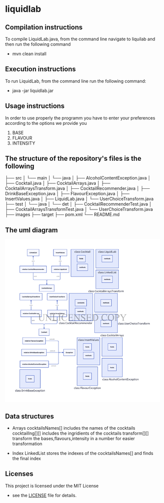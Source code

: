 # liquidlab

## Compilation instructions 
To compile LiquidLab.java, from the command line navigate to liquilab and then run the following command
- mvn clean install


## Execution instructions
To run LiquidLab, from the command line run the following command:
- java -jar liquidlab.jar



## Usage instructions
In order to use properly the programm you have to enter your preferences according to the options we provide you
1. BASE
2. FLAVOUR
3. INTENSITY


## The structure of the repository's files is the following

├── src
│   └── main
│       └── java
│           ├── AlcoholContentException.java
│           ├── Cocktail.java
│           ├── CocktailArrays.java
│           ├── CocktailArraysTransform.java
│           ├── CocktailRecommender.java
│           ├── DrinkBaseException.java
│           ├── FlavourException.java
│           ├── InsertValues.java
│           ├── LiquidLab.java
│           └── UserChoiceTransform.java
├── test
│   └── java
│       └── det
│           ├── CocktailRecommenderTest.java
│           ├── CocktailArraysTransformTest.java
│           └── UserChoiceTransform.java
├── images
├── target
├── pom.xml
└── README.md


## The uml diagram
![UML DIAGRAM](images/d2uml.png)


## Data structures
- Arrays
cocktailsNames[] includes the names of the cocktails
cocktailIng[][] includes the ingridients of the cocktails
transform[][] transform the bases,flavours,intensity in a number for easier transformation

- Index
LinkedList stores the indexes of the cocktailsNames[] and finds the final index

## Licenses
This project is licensed under the MIT License 
- see the [LICENSE](https://opensource.org/license/mit) file for details.



